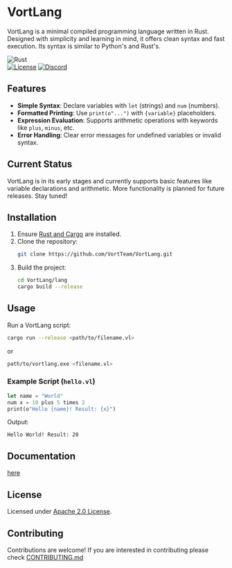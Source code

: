 # VortLang

VortLang is a minimal compiled programming language written in Rust. Designed with simplicity and learning in mind, it offers clean syntax and fast execution.
Its syntax is similar to Python's and Rust's.

![Rust](https://img.shields.io/badge/🦀%20rust-orange?style=for-the-badge)\
[![License](https://img.shields.io/badge/License-Apache_2.0-blue.svg)](https://github.com/VortTeam/)
[![Discord](https://img.shields.io/badge/Discord-Join%20Now-5865F2?logo=discord&logoColor=white)](https://discord.gg/Efe5ws6jcP)


## Features

- **Simple Syntax**: Declare variables with `let` (strings) and `num` (numbers).
- **Formatted Printing**: Use `print(o"...")` with `{variable}` placeholders.
- **Expression Evaluation**: Supports arithmetic operations with keywords like `plus`, `minus`, etc.
- **Error Handling**: Clear error messages for undefined variables or invalid syntax.

## Current Status  

VortLang is in its early stages and currently supports basic features like variable declarations and arithmetic. More functionality is planned for future releases. Stay tuned!  

## Installation

1. Ensure [Rust and Cargo](https://www.rust-lang.org/tools/install) are installed.
2. Clone the repository:
   ```bash
   git clone https://github.com/VortTeam/VortLang.git
   ```
3. Build the project:
   ```bash
   cd VortLang/lang
   cargo build --release
   ```

## Usage

Run a VortLang script:
```bash
cargo run --release <path/to/filename.vl>
```
or
```bash
path/to/vortlang.exe <filename.vl>
```

### Example Script (`hello.vl`)
```rust
let name = "World"
num x = 10 plus 5 times 2
print(o"Hello {name}! Result: {x}")
```

Output:
```
Hello World! Result: 20
```
## Documentation
[here](/doc)

## License

Licensed under [Apache 2.0 License](LICENSE).

## Contributing

Contributions are welcome! If you are interested in contributing please check [CONTRIBUTING.md](CONTRIBUTING.md)
